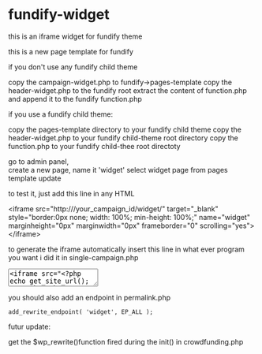 fundify-widget
==============

this is an iframe widget for fundify theme

this is a new page template for fundify

if you don't use any fundify child theme

copy the campaign-widget.php  to fundify->pages-template 
copy the header-widget.php to the fundify root
extract the content of function.php  and append it to the fundify function.php


if you use a fundify child theme:

copy the pages-template directory to your fundify child theme
copy the header-widget.php to your fundify child-theme root directory
copy the function.php to your fundify child-thee root directoty


go to admin panel,  
create a new page,   name it 'widget'
select widget page from pages template
update


to test it, just add this line in any HTML 


&lt;iframe src="http://<your web site>/your_campaign_id/widget/" target="_blank" style="border:0px  none; width: 100%; min-height: 100%;" name="widget" marginheight="0px" marginwidth="0px" frameborder="0" scrolling="yes"></iframe&gt;


to generate the iframe automatically  insert this line in what ever program you want
i did it in single-campaign.php

<textarea name="share-widget" class="iframe notranslate"><iframe src="<?php echo get_site_url(); ?>/<?php echo the_ID(); ?>/widget/" style="border:0px  none; width: 100%; min-height: 100%;" name="widget" marginheight="0px" marginwidth="0px" frameborder="0" scrolling="yes" target="_blank"></iframe></textarea>

you should also add an endpoint in permalink.php

	add_rewrite_endpoint( 'widget', EP_ALL );
	
futur update:

get the $wp_rewrite()function fired during the init() in crowdfunding.php 


